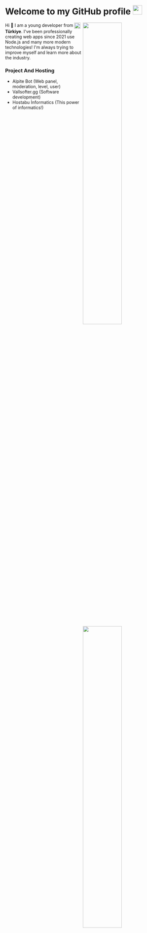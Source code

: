 <h1>Welcome to my GitHub profile <img src="https://media.giphy.com/media/Q7LHmoFwVP6Yc1swZs/giphy.gif" height="30px"></h1>

<img width="50%" align="right" src="https://github-readme-stats.vercel.app/api?username=Valluoe&count_private=true&show_icons=true&theme=dark&hide_border=true&include_all_commits=true">
<img width="50%" height="1px" align="right" src="https://i.imgur.com/DkKayja.png">
<img width="50%" align="right" src="https://github-readme-stats.vercel.app/api/top-langs/?username=eggsy&theme=dark&hide_border=true&layout=compact">

Hi 👋 I am a young developer from <img width="20" height="20" align="center" src="https://i.imgur.com/ff547ZT.png"> **Türkiye**. I've been professionally creating web apps since 2021 use Node.js and many more modern technologies! I'm always trying to improve myself and learn more about the industry.

### Project And Hosting

<!-- BLOG-POST-LIST:START -->
- Alpite Bot (Web panel, moderation, level, user)
- Vallsofter.gg (Software development)
- Hostabu İnformatics (This power of informatics!)

<!-- BLOG-POST-LIST:END -->
